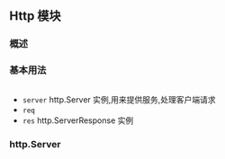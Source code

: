 ## Http 模块


### 概述


### 基本用法
```javascript


```

- `server` http.Server 实例,用来提供服务,处理客户端请求
- `req` 
- `res` http.ServerResponse 实例

### http.Server 

###
